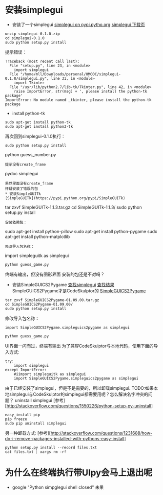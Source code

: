 # 安装simplegui
* 安装了一个simplegui
[simplegui on pypi.pytho.org](https://pypi.python.org/pypi/simplegui/0.1.1)
[simplegui 下载页](http://florian-berger.de/en/software/simplegui/)
```
unzip simplegui-0.1.0.zip
cd simplegui-0.1.0
sudo python setup.py install
```
提示错误：
```
Traceback (most recent call last):
  File "setup.py", line 23, in <module>
    import simplegui
  File "/home/mll/Downloads/personal/OMOOC/simplegui-0.1.0/simplegui.py", line 31, in <module>
    import Tkinter
  File "/usr/lib/python2.7/lib-tk/Tkinter.py", line 42, in <module>
    raise ImportError, str(msg) + ', please install the python-tk package'
ImportError: No module named _tkinter, please install the python-tk package
```
  * install python-tk
```
sudo apt-get install python-tk
sudo apt-get install python3-tk
```
再次回到simplegui-0.1.0执行：
```
sudo python setup.py install
```
python guess_number.py
```
提示没有create_frame
```
pydoc simplegui
```
果然里面没有create_frame
怀疑安装了错误的包
* 安装SimpleGUITk
[SimpleGUITk](https://pypi.python.org/pypi/SimpleGUITk)
```
tar zxvf SimpleGUITk-1.1.3.tar.gz 
cd SimpleGUITk-1.1.3/
sudo python setup.py install
```
安装依赖包：
```
sudo apt-get install python-pillow
sudo apt-get install python-pygame
sudo apt-get install python-matplotlib
```
修改导入包名称：
```
import simpleguitk as simplegui
```
python guess_game.py
```
终端有输出，但没有图形界面
安装的包还是不对吗？
* 安装SimpleGUICS2Pygame
[查找simplegui](https://pypi.python.org/)
[查找结果](https://pypi.python.org/pypi?%3Aaction=search&term=simplegui&submit=search)
SimpleGUICS2Pygame才是CodeSkulptor的
[SimpleGUICS2Pygame](https://pypi.python.org/pypi/SimpleGUICS2Pygame/01.09.00)
```
tar zxvf SimpleGUICS2Pygame-01.09.00.tar.gz 
cd SimpleGUICS2Pygame-01.09.00/
sudo python setup.py install
```
修改导入包名称：
```
import SimpleGUICS2Pygame.simpleguics2pygame as simplegui
```
```
python guess_game.py
```
UI界面一闪而过，终端有输出
为了兼容CodeSkulptor与本地代码，使用下面的导入方式:
```
try:
    import simplegui
except ImportError:
    #iimport simpleguitk as simplegui
    import SimpleGUICS2Pygame.simpleguics2pygame as simplegui
```
由于已经安装了simplegui，但是不是需要的，所以卸载simplegui.
TODO:如果本地simplegui与CodeSkulptor的simplegui都需要用呢？怎么解决名字冲突的问题？
uninstall simplegui
[参考][http://stackoverflow.com/questions/1550226/python-setup-py-uninstall]
```
easy_install pip
pip freeze
sudo pip uninstall simplegui
```
另一种卸载方式:
[参考][http://stackoverflow.com/questions/1231688/how-do-i-remove-packages-installed-with-pythons-easy-install]
```
python setup.py install --record files.txt
cat files.txt | xargs rm -rf
```
# 为什么在终端执行带UIpy会马上退出呢
* google "Python simpglegui shell closed" 
    未果

